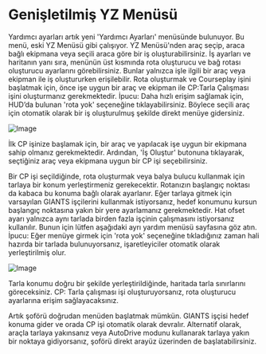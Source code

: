 # Genişletilmiş YZ Menüsü


Yardımcı ayarları artık yeni 'Yardımcı Ayarları' menüsünde bulunuyor.
Bu menü, eski YZ Menüsü gibi çalışıyor.
YZ Menüsü'nden araç seçip, araca bağlı ekipmana veya seçili araca göre bir iş oluşturabilirsiniz.
İş ayarları ve haritanın yanı sıra, menünün üst kısmında rota oluşturucu ve bağ rotası oluşturucu ayarlarını görebilirsiniz. Bunlar yalnızca işle ilgili bir araç veya ekipman ile iş oluştururken erişilebilir.
Rota oluşturmak ve Courseplay işini başlatmak için, önce işe uygun bir araç ve ekipman ile CP:Tarla Çalışması işini oluşturmanız gerekmektedir.
İpucu: Daha hızlı erişim sağlamak için, HUD’da bulunan 'rota yok' seçeneğine tıklayabilirsiniz. Böylece seçili araç için otomatik olarak bir iş oluşturulmuş şekilde direkt menüye gidersiniz.


![Image](assets/startjobmenuhelp_0_0_1024_895.png)


İlk CP işinize başlamak için, bir araç ve yapılacak işe uygun bir ekipmana sahip olmanız gerekmektedir.
Ardından, 'İş Oluştur' butonuna tıklayarak, seçtiğiniz araç veya ekipmana uygun bir CP işi seçebilirsiniz.



Bir CP işi seçildiğinde, rota oluşturmak veya balya bulucu kullanmak için tarlaya bir konum yerleştirmeniz gerekecektir. 
Rotanızın başlangıç noktası da kabaca bu konuma bağlı olarak ayarlanır.
Eğer tarlaya gitmek için varsayılan GIANTS işçilerini kullanmak istiyorsanız, hedef konumunu kursun başlangıç noktasına yakın bir yere ayarlamanız gerekmektedir.
Hat ofset ayarı yalnızca aynı tarlada birden fazla işçinin çalışmasını istiyorsanız kullanılır. Bunun için lütfen aşağıdaki ayrı yardım menüsü sayfasına göz atın.
İpucu: Eğer menüye girmek için 'rota yok' seçeneğine tıkladığınız zaman hali hazırda bir tarlada bulunuyorsanız, işaretleyiciler otomatik olarak yerleştirilmiş olur.


![Image](assets/readyjobmenuhelp_0_0_765_510.png)


Tarla konumu doğru bir şekilde yerleştirildiğinde, haritada tarla sınırlarını göreceksiniz.
CP: Tarla çalışması işi oluşturuyorsanız, rota oluşturucu ayarlarına erişim sağlayacaksınız. 



Artık şoförü doğrudan menüden başlatmak mümkün. GIANTS işçisi hedef konuma gider ve orada CP işi otomatik olarak devralır.
Alternatif olarak, araçla tarlaya yakınsanız veya AutoDrive modunu kullanarak tarlaya yakın bir noktaya gidiyorsanız, şoförü direkt arayüz üzerinden de başlatabilirsiniz.


